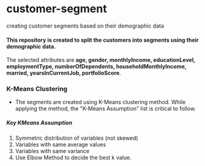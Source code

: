 # customer-segment
creating customer segments based on their demographic data

#### This repository is created to split the customers into segments using their demographic data.

The selected attributes are **age, gender, monthlyIncome, educationLevel, employmentType, numberOfDependents, householdMonthlyIncome, married, yearsInCurrentJob, portfolioScore**.

### K-Means Clustering
- The segments are created using K-Means clustering method. While applying the method, the "K-Means Assumption" list is critical to follow.

##### Key KMeans Assumption
1. Symmetric distribution of variables (not skewed)
2. Variables with same average values
3. Variables with same variance
4. Use Elbow Method to decide the best k value.
